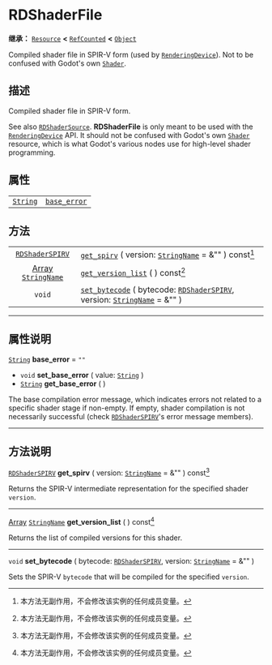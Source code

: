 <!-- ⚠ 请勿编辑本文件 ⚠ -->
<!-- 本文档使用脚本从 WeDot 引擎源码仓库生成。 -->
<!-- 生成脚本：https://github.com/WeDot-Engine/WeDot/tree/4.3/doc/tools/make_md.py； -->
<!-- 原文件：https://github.com/WeDot-Engine/WeDot/tree/4.3/doc/classes/RDShaderFile.xml。 -->

<div id="_class_rdshaderfile"></div>

# RDShaderFile

**继承：** [`Resource`](class_resource.md) **<** [`RefCounted`](class_refcounted.md) **<** [`Object`](class_object.md)

Compiled shader file in SPIR-V form (used by [`RenderingDevice`](class_renderingdevice.md)). Not to be confused with Godot's own [`Shader`](class_shader.md).

## 描述

Compiled shader file in SPIR-V form.

See also [`RDShaderSource`](class_rdshadersource.md). **RDShaderFile** is only meant to be used with the [`RenderingDevice`](class_renderingdevice.md) API. It should not be confused with Godot's own [`Shader`](class_shader.md) resource, which is what Godot's various nodes use for high-level shader programming.

## 属性

|||
|:-:|:--|
| [`String`](class_string.md) | [`base_error`](#class_rdshaderfile_property_base_error) | ``""`` |

## 方法

|||
|:-:|:--|
| [`RDShaderSPIRV`](class_rdshaderspirv.md)                   | [`get_spirv`](class_rdshaderfilemd#class_rdshaderfile_method_get_spirv) ( version: [`StringName`](class_stringname.md) = &"" ) const[^const]                                              |
| [Array](class_array.md) [`StringName`](class_stringname.md) | [`get_version_list`](class_rdshaderfilemd#class_rdshaderfile_method_get_version_list) ( ) const[^const]                                                                                   |
| `void`                                                      | [`set_bytecode`](class_rdshaderfilemd#class_rdshaderfile_method_set_bytecode) ( bytecode: [`RDShaderSPIRV`](class_rdshaderspirv.md), version: [`StringName`](class_stringname.md) = &"" ) |

<!-- rst-class:: classref-section-separator -->

---

## 属性说明

<div id="_class_rdshaderfile_property_base_error"></div>

[`String`](class_string.md) **base_error** = ``""`` <div id="class_rdshaderfile_property_base_error"></div>

- `void` **set_base_error** ( value: [`String`](class_string.md) )
- [`String`](class_string.md) **get_base_error** ( )

The base compilation error message, which indicates errors not related to a specific shader stage if non-empty. If empty, shader compilation is not necessarily successful (check [`RDShaderSPIRV`](class_rdshaderspirv.md)'s error message members).

<!-- rst-class:: classref-section-separator -->

---

## 方法说明

<div id="_class_rdshaderfile_method_get_spirv"></div>

[`RDShaderSPIRV`](class_rdshaderspirv.md) **get_spirv** ( version: [`StringName`](class_stringname.md) = &"" ) const[^const]<div id="class_rdshaderfile_method_get_spirv"></div>

Returns the SPIR-V intermediate representation for the specified shader `version`.

<!-- rst-class:: classref-item-separator -->

---

<div id="_class_rdshaderfile_method_get_version_list"></div>

[Array](class_array.md) [`StringName`](class_stringname.md) **get_version_list** ( ) const[^const]<div id="class_rdshaderfile_method_get_version_list"></div>

Returns the list of compiled versions for this shader.

<!-- rst-class:: classref-item-separator -->

---

<div id="_class_rdshaderfile_method_set_bytecode"></div>

`void` **set_bytecode** ( bytecode: [`RDShaderSPIRV`](class_rdshaderspirv.md), version: [`StringName`](class_stringname.md) = &"" )<div id="class_rdshaderfile_method_set_bytecode"></div>

Sets the SPIR-V `bytecode` that will be compiled for the specified `version`.

[^virtual]: 本方法通常需要用户覆盖才能生效。
[^const]: 本方法无副作用，不会修改该实例的任何成员变量。
[^vararg]: 本方法除了能接受在此处描述的参数外，还能够继续接受任意数量的参数。
[^constructor]: 本方法用于构造某个类型。
[^static]: 调用本方法无需实例，可直接使用类名进行调用。
[^operator]: 本方法描述的是使用本类型作为左操作数的有效运算符。
[^bitfield]: 这个值是由下列位标志构成位掩码的整数。
[^void]: 无返回值。
